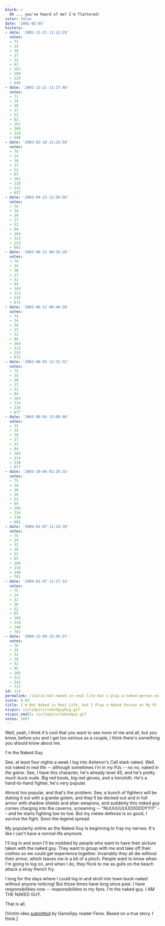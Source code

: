 ```yaml
---
blurb: >
  Oh ... you've heard of me? I'm flattered!
color: false
date: '2001-02-05'
history:
- date: '2002-12-21 11:12:29'
  votes:
  - 73
  - 24
  - 30
  - 27
  - 52
  - 82
  - 161
  - 209
  - 229
  - 649
- date: '2002-12-21 11:27:46'
  votes:
  - 73
  - 24
  - 30
  - 27
  - 52
  - 82
  - 161
  - 209
  - 229
  - 649
- date: '2003-02-18 21:25:58'
  votes:
  - 74
  - 24
  - 30
  - 27
  - 52
  - 83
  - 161
  - 210
  - 232
  - 657
- date: '2003-04-23 12:56:56'
  votes:
  - 74
  - 24
  - 30
  - 27
  - 52
  - 84
  - 164
  - 213
  - 233
  - 662
- date: '2003-06-22 00:35:20'
  votes:
  - 74
  - 24
  - 30
  - 27
  - 52
  - 84
  - 164
  - 213
  - 235
  - 672
- date: '2003-06-22 00:40:28'
  votes:
  - 74
  - 24
  - 30
  - 27
  - 52
  - 84
  - 164
  - 213
  - 235
  - 672
- date: '2003-08-03 12:32:32'
  votes:
  - 75
  - 24
  - 30
  - 27
  - 52
  - 84
  - 164
  - 214
  - 238
  - 677
- date: '2003-08-03 15:09:46'
  votes:
  - 75
  - 24
  - 30
  - 27
  - 52
  - 84
  - 164
  - 214
  - 238
  - 677
- date: '2003-10-04 02:26:35'
  votes:
  - 75
  - 24
  - 30
  - 28
  - 52
  - 84
  - 166
  - 214
  - 238
  - 685
- date: '2004-02-07 11:14:39'
  votes:
  - 75
  - 24
  - 32
  - 28
  - 52
  - 85
  - 166
  - 218
  - 240
  - 701
- date: '2004-02-07 11:17:14'
  votes:
  - 75
  - 24
  - 32
  - 28
  - 52
  - 85
  - 166
  - 218
  - 240
  - 701
- date: '2009-12-09 15:45:37'
  votes:
  - 76
  - 24
  - 32
  - 28
  - 52
  - 85
  - 166
  - 222
  - 242
  - 717
id: 114
permalink: /114/im-not-naked-in-real-life-but-i-play-a-naked-person-on-my-pc/
score: 8.03
title: I'm Not Naked in Real Life, but I Play a Naked Person on My PC.
vicpic: victimpics/nakedguybig.gif
vicpic_small: victimpics/nakedguy.gif
votes: 1667
---
```


Well, yeah, I think it's cool that you want to see more of me and all,
but you know, before you and I get too serious as a couple, I think
there's something you should know about me.

I'm the Naked Guy.

See, at least four nights a week I log into Asheron's Call stark naked.
Well, not naked in real life -- although sometimes I'm in my PJs -- no
no, naked *in the game*. See, I have this character, he's already level
45, and he's pretty much buck nude. Big red boots, big red gloves, and a
loincloth. He's a hand-to-hand fighter, he's very popular.

Almost too popular, and that's the problem. See, a bunch of fighters
will be duking it out with a granite golem, and they'll be decked out
and in full armor with shadow shields and atlan weapons, and suddenly
this *naked guy* comes charging into the caverns, screaming --
"NUUUUUUUDDDDDYY!!!" -- and he starts fighting toe-to-toe. But my melee
defense is so good, I survive the fight. Soon the legend spread.

My popularity online as the Naked Guy is beginning to fray my nerves.
It's like I can't have a normal life anymore.

I'll log in and soon I'll be mobbed by people who want to have their
picture taken with the naked guy. They want to group with me and take
off their clothes so we could get experience together. Invariably they
all die without their armor, which leaves me in a bit of a pinch. People
want to know when I'm going to log on, and when I do, they flock to me
as gulls on the beach attack a stray french fry.

I long for the days where I could log in and stroll into town buck-naked
without anyone noticing! But those times have long since past. I have
responsibilities now -- responsibilities to my fans. I'm the naked guy.
I AM THE NAKED GUY.

That is all.

\[Victim idea [submitted](mailto:feedback@gamespy.com) by GameSpy reader
Fenix. Based on a true story. I think.\]